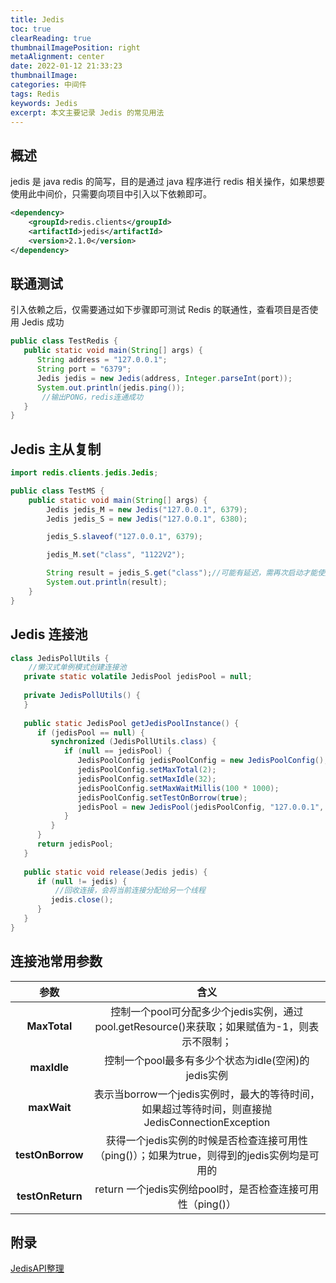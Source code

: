 ```yaml
---
title: Jedis
toc: true
clearReading: true
thumbnailImagePosition: right
metaAlignment: center
date: 2022-01-12 21:33:23
thumbnailImage:
categories: 中间件
tags: Redis
keywords: Jedis
excerpt: 本文主要记录 Jedis 的常见用法
---
```

<!-- toc -->
## 概述

jedis 是 java redis 的简写，目的是通过 java 程序进行 redis 相关操作，如果想要使用此中间价，只需要向项目中引入以下依赖即可。

```xml
<dependency>
	<groupId>redis.clients</groupId>
	<artifactId>jedis</artifactId>
	<version>2.1.0</version>
</dependency>
```

## 联通测试
引入依赖之后，仅需要通过如下步骤即可测试 Redis 的联通性，查看项目是否使用 Jedis 成功
```java
public class TestRedis {
   public static void main(String[] args) {
      String address = "127.0.0.1";
      String port = "6379";
      Jedis jedis = new Jedis(address, Integer.parseInt(port));
      System.out.println(jedis.ping());
       //输出PONG，redis连通成功
   }
}
```
## Jedis 主从复制

```java
import redis.clients.jedis.Jedis;

public class TestMS {
	public static void main(String[] args) {
		Jedis jedis_M = new Jedis("127.0.0.1", 6379);
		Jedis jedis_S = new Jedis("127.0.0.1", 6380);

		jedis_S.slaveof("127.0.0.1", 6379);

		jedis_M.set("class", "1122V2");

		String result = jedis_S.get("class");//可能有延迟，需再次启动才能使用
		System.out.println(result);
	}
}
```

## Jedis 连接池

```java
class JedisPollUtils {
    //懒汉式单例模式创建连接池
   private static volatile JedisPool jedisPool = null;
   
   private JedisPollUtils() {
   }
   
   public static JedisPool getJedisPoolInstance() {
      if (jedisPool == null) {
         synchronized (JedisPollUtils.class) {
            if (null == jedisPool) {
               JedisPoolConfig jedisPoolConfig = new JedisPoolConfig();
               jedisPoolConfig.setMaxTotal(2);
               jedisPoolConfig.setMaxIdle(32);
               jedisPoolConfig.setMaxWaitMillis(100 * 1000);
               jedisPoolConfig.setTestOnBorrow(true);
               jedisPool = new JedisPool(jedisPoolConfig, "127.0.0.1", 6379);
            }
         }
      }
      return jedisPool;
   }
   
   public static void release(Jedis jedis) {
      if (null != jedis) {
          //回收连接，会将当前连接分配给另一个线程
         jedis.close();
      }
   }
}
```

## 连接池常用参数

|       参数       |                             含义                             |
| :--------------: | :----------------------------------------------------------: |
|   **MaxTotal**   | 控制一个pool可分配多少个jedis实例，通过pool.getResource()来获取；如果赋值为-1，则表示不限制； |
|   **maxIdle**    |     控制一个pool最多有多少个状态为idle(空闲)的jedis实例      |
|   **maxWait**    | 表示当borrow一个jedis实例时，最大的等待时间，如果超过等待时间，则直接抛JedisConnectionException |
| **testOnBorrow** | 获得一个jedis实例的时候是否检查连接可用性（ping()）；如果为true，则得到的jedis实例均是可用的 |
| **testOnReturn** |  return 一个jedis实例给pool时，是否检查连接可用性（ping()）  |

## 附录

[JedisAPI整理](https://blog.csdn.net/fanbaodan/article/details/89047909)

